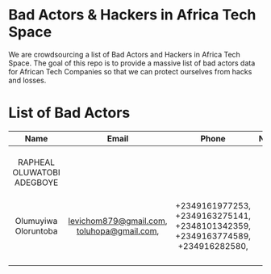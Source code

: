 # Bad Actors & Hackers in Africa Tech Space
We are crowdsourcing a list of Bad Actors and Hackers in Africa Tech Space. 
The goal of this repo is to provide a massive list of bad actors data for African Tech Companies so that we can protect ourselves from hacks and losses. 

# List of Bad Actors

|Name  | Email  | Phone  | NIN  | BVN  |Bank Info   | Passport |Wallet Addresses |   |
|:-:|:-:|:-:|:-:|:-:|:-:|:-:|:-:|:-:|
| RAPHEAL OLUWATOBI ADEGBOYE |   |   |   |   |Opay: 8125911994;  FIRST BANK OF NIGERIA: 3099020977  |   |   |   |
|Olumuyiwa Oloruntoba   | levichom879@gmail.com, toluhopa@gmail.com,  | +2349161977253, +2349163275141, +2348101342359, +2349163774589, +234916282580,  |   |   | Wema: 7811527495  |   | TTu5PDemegwtKsGJC1wpQQAwYujxsBVGgT, TKHoZD9ELdENG82FNgAxJ6bYDJ1W1gWgCu |   |
|   |   |   |   |   |   |   |   |   |
|   |   |   |   |   |   |   |   |   |
|   |   |   |   |   |   |   |   |   |
|   |   |   |   |   |   |   |   |   |
